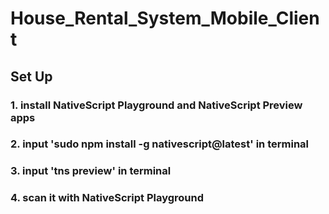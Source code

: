 # House_Rental_System_Mobile_Client

## Set Up

### 1. install NativeScript Playground and NativeScript Preview apps

### 2. input 'sudo npm install -g nativescript@latest' in terminal

### 3. input 'tns preview' in terminal

### 4.  scan it with NativeScript Playground 
